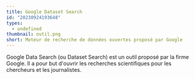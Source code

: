 ```yaml
---
title: Google Dataset Search
id: "20230924193648"
types:
  - undefined
thumbnail: outil.png
short: Moteur de recherche de données ouvertes proposé par Google
---
```


Google Data Search (ou Dataset Search) est un outil proposé par la firme Google. Il a pour but d'ouvrir les recherches scientifiques pour les chercheurs et les journalistes.